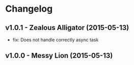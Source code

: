 Changelog
=========

v1.0.1 - Zealous Alligator (2015-05-13) 
----------------------------------------------------------------------

  - fix: Does not handle correctly async task


v1.0.0 - Messy Lion (2015-05-13) 
----------------------------------------------------------------------



